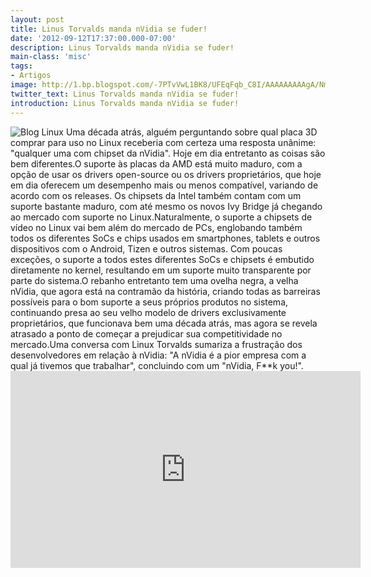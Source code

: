 ```yaml
---
layout: post
title: Linus Torvalds manda nVidia se fuder!
date: '2012-09-12T17:37:00.000-07:00'
description: Linus Torvalds manda nVidia se fuder!
main-class: 'misc'
tags:
- Artigos
image: http://1.bp.blogspot.com/-7PTvVwL1BK8/UFEqFqb_C8I/AAAAAAAAAgA/Nm1zSTyKWU8/s72-c/torvalds-nvidia.png.500x281.auto.jpg
twitter_text: Linus Torvalds manda nVidia se fuder!
introduction: Linus Torvalds manda nVidia se fuder!
---
```

![Blog Linux](http://1.bp.blogspot.com/-7PTvVwL1BK8/UFEqFqb_C8I/AAAAAAAAAgA/Nm1zSTyKWU8/s400/torvalds-nvidia.png.500x281.auto.jpg "Blog Linux")
Uma  década atrás, alguém perguntando sobre qual placa 3D comprar para uso  no Linux receberia com certeza uma resposta unânime: "qualquer uma com  chipset da nVidia". Hoje em dia entretanto as coisas são bem diferentes.O  suporte às placas da AMD está muito maduro, com a opção de usar os  drivers open-source ou os drivers proprietários, que hoje em dia  oferecem um desempenho mais ou menos compatível, variando de acordo com  os releases. Os chipsets da Intel também contam com um suporte bastante  maduro, com até mesmo os novos Ivy Bridge já chegando ao mercado com suporte no Linux.Naturalmente,  o suporte a chipsets de vídeo no Linux vai bem além do mercado de PCs,  englobando também todos os diferentes SoCs e chips usados em  smartphones, tablets e outros dispositivos com o Android, Tizen e outros  sistemas. Com poucas exceções, o suporte a todos estes diferentes SoCs e  chipsets é embutido diretamente no kernel, resultando em um suporte  muito transparente por parte do sistema.O  rebanho entretanto tem uma ovelha negra, a velha nVidia, que agora está  na contramão da história, criando todas as barreiras possíveis para o  bom suporte a seus próprios produtos no sistema, continuando presa ao  seu velho modelo de drivers exclusivamente proprietários, que funcionava  bem uma década atrás, mas agora se revela atrasado a ponto de começar a  prejudicar sua competitividade no mercado.Uma  conversa com Linux Torvalds sumariza a frustração dos desenvolvedores  em relação à nVidia: "A nVidia é a pior empresa com a qual já tivemos  que trabalhar", concluindo com um "nVidia, F**k you!".<iframe allowfullscreen="allowfullscreen" frameborder="0" height="315" src="http://www.youtube.com/embed/MShbP3OpASA" width="560"><iframe>
Update: O departamento de relações públicas da nVidia respondeu ao pronunciamento, reafirmando o seu compromisso com o desenvolvimento de seus drivers proprietários para o Linux/Android, porém sem mencionar qualquer mudança nas políticas em relação à divulgação de especificações e informações técnicas que são o cerne da questão. Em resumo, responderam com um "Estamos muito bem, obrigado. Não vemos necessidade de mudar nada". 
Artigo publicado pelo site:
www.hardware.com
